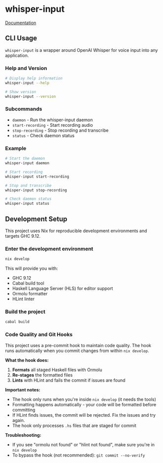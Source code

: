 # whisper-input

[Documentation](https://github.com/abhigya-maskay/whisper-input-docs)

## CLI Usage

`whisper-input` is a wrapper around OpenAI Whisper for voice input into any application.

### Help and Version

```bash
# Display help information
whisper-input --help

# Show version
whisper-input --version
```

### Subcommands

- `daemon` - Run the whisper-input daemon
- `start-recording` - Start recording audio
- `stop-recording` - Stop recording and transcribe
- `status` - Check daemon status

### Example

```bash
# Start the daemon
whisper-input daemon

# Start recording
whisper-input start-recording

# Stop and transcribe
whisper-input stop-recording

# Check daemon status
whisper-input status
```

## Development Setup

This project uses Nix for reproducible development environments and targets GHC 9.12.

### Enter the development environment
```bash
nix develop
```

This will provide you with:
- GHC 9.12
- Cabal build tool
- Haskell Language Server (HLS) for editor support
- Ormolu formatter
- HLint linter

### Build the project
```bash
cabal build
```

### Code Quality and Git Hooks

This project uses a pre-commit hook to maintain code quality. The hook runs automatically when you commit changes from within `nix develop`.

**What the hook does:**
1. **Formats** all staged Haskell files with Ormolu
2. **Re-stages** the formatted files
3. **Lints** with HLint and fails the commit if issues are found

**Important notes:**
- The hook only runs when you're inside `nix develop` (it needs the tools)
- Formatting happens automatically - your code will be formatted before committing
- If HLint finds issues, the commit will be rejected. Fix the issues and try again.
- The hook only processes `.hs` files that are staged for commit

**Troubleshooting:**
- If you see "ormolu not found" or "hlint not found", make sure you're in `nix develop`
- To bypass the hook (not recommended): `git commit --no-verify`
